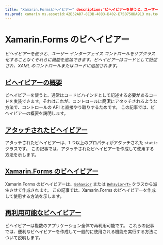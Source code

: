 ```yaml
---
title: "Xamarin.Formsビヘイビアー" description:"ビヘイビアーを使うと、ユーザー インターフェイス コントロールをサブクラス化することなく、それらに機能を追加できます。 ビヘイビアーはコードとして記述され、XAML のコントロールまたはコードに追加されます。"
ms.prod: xamarin ms.assetid:42E32AD7-8E3B-48B3-B402-E75B758DA913 ms.technology: xamarin-forms author: davidbritch ms.author: dabritch ms.date:04/06/2016 no-loc: [Xamarin.Forms, Xamarin.Essentials]
---
```


# <a name="xamarinforms-behaviors"></a>Xamarin.Forms のビヘイビアー

_ビヘイビアーを使うと、ユーザー インターフェイス コントロールをサブクラス化することなくそれらに機能を追加できます。ビヘイビアーはコードとして記述され、XAML のコントロールまたはコードに追加されます。_

## <a name="introduction-to-behaviors"></a>[ビヘイビアーの概要](introduction.md)

ビヘイビアーを使うと、通常はコードビハインドとして記述する必要があるコードを実装できます。それはこれが、コントロールに簡潔にアタッチされるような方法で、コントロールの API と直接やり取りするためです。 この記事では、ビヘイビアーの概要を説明します。

## <a name="attached-behaviors"></a>[アタッチされたビヘイビアー](attached.md)

アタッチされたビヘイビアーは、1 つ以上のプロパティがアタッチされた `static` クラスです。 この記事では、アタッチされたビヘイビアーを作成して使用する方法を示します。

## <a name="xamarinforms-behaviorscreatingmd"></a>[Xamarin.Forms のビヘイビアー](creating.md)

Xamarin.Forms のビヘイビアーは、[`Behavior`](xref:Xamarin.Forms.Behavior) または [`Behavior<T>`](xref:Xamarin.Forms.Behavior`1) クラスから派生させて作成されます。 この記事では、Xamarin.Forms のビヘイビアーを作成して使用する方法を示します。

## <a name="reusable-behaviors"></a>[再利用可能なビヘイビアー](reusable/index.md)

ビヘイビアーは複数のアプリケーション全体で再利用可能です。 これらの記事では、便利なビヘイビアーを作成して一般的に使用される機能を実行する方法について説明します。
